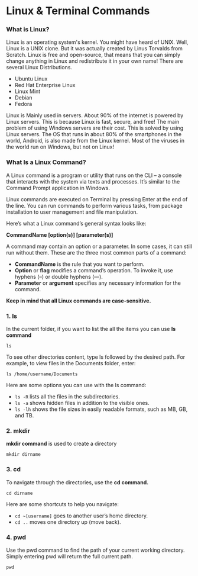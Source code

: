 # Linux & Terminal Commands

### What is Linux?

Linux is an operating system's kernel. You might have heard of UNIX. Well, Linux is a UNIX clone. But it was actually created by Linus Torvalds from Scratch. Linux is free and open-source, that means that you can simply change anything in Linux and redistribute it in your own name! There are several Linux Distributions.

- Ubuntu Linux
- Red Hat Enterprise Linux
- Linux Mint
- Debian
- Fedora

Linux is Mainly used in servers. About 90% of the internet is powered by Linux servers. This is because Linux is fast, secure, and free! The main problem of using Windows servers are their cost. This is solved by using Linux servers. The OS that runs in about 80% of the smartphones in the world, Android, is also made from the Linux kernel. Most of the viruses in the world run on Windows, but not on Linux!

### What Is a Linux Command?

A Linux command is a program or utility that runs on the CLI – a console that interacts with the system via texts and processes. It’s similar to the Command Prompt application in Windows.

Linux commands are executed on Terminal by pressing Enter at the end of the line. You can run commands to perform various tasks, from package installation to user management and file manipulation.

Here’s what a Linux command’s general syntax looks like:

**CommandName [option(s)] [parameter(s)]**

A command may contain an option or a parameter. In some cases, it can still run without them. These are the three most common parts of a command:

- **CommandName** is the rule that you want to perform.
- **Option** or **flag** modifies a command’s operation. To invoke it, use hyphens (–) or double hyphens (—).
- **Parameter** or **argument** specifies any necessary information for the command.

**Keep in mind that all Linux commands are case-sensitive.**

### 1. ls

In the current folder, if you want to list the all the items you can use **ls command**

`ls`

To see other directories content, type ls followed by the desired path. For example, to view files in the Documents folder, enter:

`ls /home/username/Documents`

Here are some options you can use with the ls command:

- `ls -R` lists all the files in the subdirectories.
- `ls -a` shows hidden files in addition to the visible ones.
- `ls -lh` shows the file sizes in easily readable formats, such as MB, GB, and TB.

### 2. mkdir

**mkdir command** is used to create a directory

`mkdir dirname`

### 3. cd

To navigate through the directories, use the **cd command.**

`cd dirname`

Here are some shortcuts to help you navigate:

- `cd ~[username]` goes to another user’s home directory.
- `cd ..` moves one directory up (move back).

### 4. pwd

Use the pwd command to find the path of your current working directory. Simply entering pwd will return the full current path.

`pwd`
